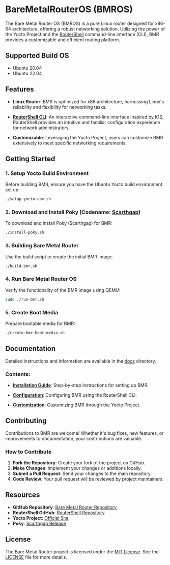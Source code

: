 # BareMetalRouterOS (BMROS)

The Bare Metal Router OS (BMROS) is a pure Linux router designed for x86-64 architecture, offering a robust networking solution. Utilizing the power of the Yocto Project and the [RouterShell](https://github.com/mgarcia01752/RouterShell) command-line interface (CLI), BMR provides a customizable and efficient routing platform.

## Supported Build OS

 - Ubuntu 20.04
 - Ubuntu 22.04

## Features

- **Linux Router**: BMR is optimized for x86 architecture, harnessing Linux's reliability and flexibility for networking tasks.
  
- **[RouterShell CLI](https://github.com/mgarcia01752/RouterShell)**: An interactive command-line interface inspired by IOS, RouterShell provides an intuitive and familiar configuration experience for network administrators.

- **Customizable**: Leveraging the Yocto Project, users can customize BMR extensively to meet specific networking requirements.

## Getting Started

### 1. Setup Yocto Build Environment

Before building BMR, ensure you have the Ubuntu Yocto build environment set up:

```bash
./setup-yocto-env.sh
```

### 2. Download and Install Poky (Codename: [Scarthgap](https://docs.yoctoproject.org/next/migration-guides/release-5.0.html))

To download and install Poky (Scarthgap) for BMR:

```bash
./install-poky.sh
```

### 3. Building Bare Metal Router

Use the build script to create the initial BMR image:

```bash
./build-bmr.sh
```

### 4. Run Bare Metal Router OS

Verify the functionality of the BMR image using QEMU:

```bash
sudo ./run-bmr.sh
```

### 5. Create Boot Media

Prepare bootable media for BMR:

```bash
./create-bmr-boot-media.sh
```

## Documentation

Detailed instructions and information are available in the [docs](doc/index.md) directory.

### Contents:

- **[Installation Guide](doc/index.md#installation-guide)**: Step-by-step instructions for setting up BMR.
  
- **[Configuration](doc/index.md#configuration)**: Configuring BMR using the RouterShell CLI.
  
- **[Customization](doc/index.md#customization)**: Customizing BMR through the Yocto Project.

## Contributing

Contributions to BMR are welcome! Whether it's bug fixes, new features, or improvements to documentation, your contributions are valuable.

### How to Contribute

1. **Fork the Repository**: Create your fork of the project on GitHub.
2. **Make Changes**: Implement your changes or additions locally.
3. **Submit a Pull Request**: Send your changes to the main repository.
4. **Code Review**: Your pull request will be reviewed by project maintainers.

## Resources

- **GitHub Repository**: [Bare Metal Router Repository](https://github.com/yocto/bare-metal-router)
- **RouterShell GitHub**: [RouterShell Repository](https://github.com/mgarcia01752/RouterShell)
- **Yocto Project**: [Official Site](https://www.yoctoproject.org/)
- **Poky**: [Scarthgap Release](https://docs.yoctoproject.org/next/migration-guides/release-5.0.html)

## License

The Bare Metal Router project is licensed under the [MIT License](https://opensource.org/licenses/MIT). See the [LICENSE](https://github.com/yocto/bare-metal-router/blob/main/LICENSE) file for more details.
